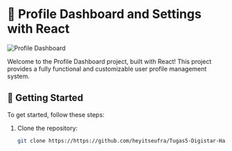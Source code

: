 # 🚀 Profile Dashboard and Settings with React

![Profile Dashboard](https://drive.google.com/uc?id=1yFA6UM7pwEC_fZSQ_sjhYSvelOWYRI0-)

Welcome to the Profile Dashboard project, built with React! This project provides a fully functional and customizable user profile management system.

## 🚀 Getting Started

To get started, follow these steps:

1. Clone the repository:
   ```bash
   git clone https://https://github.com/heyitseufra/Tugas5-Digistar-HardSkill-Eufra
